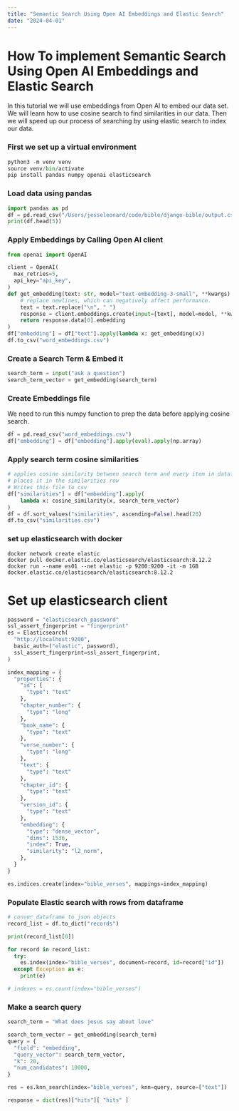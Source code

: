 ```yaml
---
title: "Semantic Search Using Open AI Embeddings and Elastic Search"
date: "2024-04-01"
---
```


# How To implement Semantic Search Using Open AI Embeddings and Elastic Search

In this tutorial we will use embeddings from Open AI to embed our data set. We
will learn how to use cosine search to find similarities in our data. Then we
will speed up our process of searching by using elastic search to index our
data.

### First we set up a virtual environment

```python
python3 -m venv venv
source venv/bin/activate
pip install pandas numpy openai elasticsearch
```

### Load data using pandas

```python
import pandas as pd
df = pd.read_csv("/Users/jesseleonard/code/bible/django-bible/output.csv")
print(df.head(5))
```

### Apply Embeddings by Calling Open AI client

```python
from openai import OpenAI

client = OpenAI(
  max_retries=5,
  api_key="api_key",
)
def get_embedding(text: str, model="text-embedding-3-small", **kwargs):
    # replace newlines, which can negatively affect performance.
    text = text.replace("\n", " ")
    response = client.embeddings.create(input=[text], model=model, **kwargs)
    return response.data[0].embedding
)
df["embedding"] = df["text"].apply(lambda x: get_embedding(x))
df.to_csv("word_embeddings.csv")
```

### Create a Search Term & Embed it

```python
search_term = input("ask a question")
search_term_vector = get_embedding(search_term)
```

### Create Embeddings file

We need to run this numpy function to prep the data before applying cosine
search.

```python
df = pd.read_csv("word_embeddings.csv")
df["embedding"] = df["embedding"].apply(eval).apply(np.array)
```

### Apply search term cosine similarities

```python
# applies cosine similarity between search term and every item in dataframe.
# places it in the similarities row
# Writes this file to csv
df["similarities"] = df["embedding"].apply(
    lambda x: cosine_similarity(x, search_term_vector)
)
df = df.sort_values("similarities", ascending=False).head(20)
df.to_csv("similarities.csv")
```

### set up elasticsearch with docker

```
docker network create elastic
docker pull docker.elastic.co/elasticsearch/elasticsearch:8.12.2
docker run --name es01 --net elastic -p 9200:9200 -it -m 1GB docker.elastic.co/elasticsearch/elasticsearch:8.12.2
```

# Set up elasticsearch client

```python
password = "elasticsearch_password"
ssl_assert_fingerprint = "fingerprint"
es = Elasticsearch(
  "http://localhost:9200",
  basic_auth=("elastic", password),
  ssl_assert_fingerprint=ssl_assert_fingerprint,
)

index_mapping = {
  "properties": {
    "id": {
      "type": "text"
    },
    "chapter_number": {
      "type": "long"
    },
    "book_name": {
      "type": "text"
    },
    "verse_number": {
      "type": "long"
    },
    "text": {
      "type": "text"
    },
    "chapter_id": {
      "type": "text"
    },
    "version_id": {
      "type": "text"
    },
    "embedding": {
      "type": "dense_vector",
      "dims": 1536,
      "index": True,
      "similarity": "l2_norm",
    },
  }
}

es.indices.create(index="bible_verses", mappings=index_mapping)

```

### Populate Elastic search with rows from dataframe

```python
# conver dataframe to json objects
record_list = df.to_dict("records")

print(record_list[0])

for record in record_list:
  try:
    es.index(index="bible_verses", document=record, id=record["id"])
  except Exception as e:
    print(e)

# indexes = es.count(index="bible_verses")
```

### Make a search query

```python
search_term = "What does jesus say about love"

search_term_vector = get_embedding(search_term)
query = {
  "field": "embedding",
  "query_vector": search_term_vector,
  "k": 20,
  "num_candidates": 10000,
}

res = es.knn_search(index="bible_verses", knn=query, source=["text"])

response = dict(res)["hits"][ "hits" ]
```
